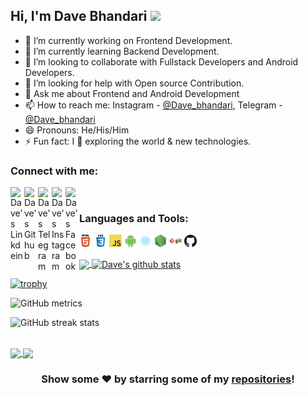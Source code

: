 ## Hi, I'm Dave Bhandari <img src="https://raw.githubusercontent.com/MartinHeinz/MartinHeinz/master/wave.gif" width="30px">

- 🔭 I’m currently working on Frontend Development.
- 🌱 I’m currently learning Backend Development.
- 👯 I’m looking to collaborate with Fullstack Developers and Android Developers.
- 🤔 I’m looking for help with Open source Contribution.
- 💬 Ask me about Frontend and Android Development
- 📫 How to reach me: Instagram - [@Dave_bhandari](https://Instagram.com/Dave_bhandari), Telegram - [@Dave_bhandari](https://t.me/Dave_bhandari)
- 😄 Pronouns: He/His/Him
- ⚡ Fun fact: I 💖 exploring the world & new technologies.

### Connect with me:

<a href="https://linkedin.com/in/dave-bhandari-4a74761a7/">
  <img align="left" alt="Dave's Linkdein" width="22px" src="https://cdn.jsdelivr.net/npm/simple-icons@v3/icons/linkedin.svg" />
</a>

<a href="https://github.com/Davekibh/">
  <img align="left" alt="Dave's Github" width="22px" src="https://cdn.jsdelivr.net/npm/simple-icons@v3/icons/github.svg" />
</a>

<a href="https://t.me/Dave_bhandari">
  <img align="left" alt="Dave's Telegram" width="22px" src="https://cdn.jsdelivr.net/npm/simple-icons@v3/icons/telegram.svg" />
</a>

<a href="https://instagram.com/Dave_bhandari/">
  <img align="left" alt="Dave's Instagram" width="22px" src="https://cdn.jsdelivr.net/npm/simple-icons@v3/icons/instagram.svg" />
</a>

<a href="https://www.facebook.com/people/Dave-Bhandari/100005906536571">
  <img align="left" alt="Dave's Facebook" width="22px" src="https://cdn.jsdelivr.net/npm/simple-icons@v3/icons/facebook.svg" />
</a>

<br/>

### Languages and Tools:
<code><img height="20" src="https://raw.githubusercontent.com/github/explore/80688e429a7d4ef2fca1e82350fe8e3517d3494d/topics/html/html.png"></code>
<code><img height="20" src="https://raw.githubusercontent.com/github/explore/80688e429a7d4ef2fca1e82350fe8e3517d3494d/topics/css/css.png"></code>
<code><img height="20" src="https://raw.githubusercontent.com/github/explore/80688e429a7d4ef2fca1e82350fe8e3517d3494d/topics/javascript/javascript.png"></code>
<code><img height="20" src="https://raw.githubusercontent.com/github/explore/80688e429a7d4ef2fca1e82350fe8e3517d3494d/topics/android/android.png"></code>
<code><img height="20" src="https://raw.githubusercontent.com/github/explore/80688e429a7d4ef2fca1e82350fe8e3517d3494d/topics/react/react.png"></code> 
<code><img height="20" src="https://raw.githubusercontent.com/github/explore/80688e429a7d4ef2fca1e82350fe8e3517d3494d/topics/nodejs/nodejs.png"></code>
<code><img height="20" src="https://raw.githubusercontent.com/github/explore/80688e429a7d4ef2fca1e82350fe8e3517d3494d/topics/git/git.png"></code>
<code><img height="20" src="https://raw.githubusercontent.com/github/explore/78df643247d429f6cc873026c0622819ad797942/topics/github/github.png"></code>

<a href="https://github.com/Davekibh">
  <img align="center" 
src="https://github-readme-stats.vercel.app/api/top-langs/?username=Davekibh&theme=light&hide_langs_below=1" />
  </a>
  
  <a href="https://github.com/Davekibh">
 <img align="center" src="https://github-readme-stats.vercel.app/api?username=Davekibh&show_icons=true&theme=light&line_height=27" alt="Dave's github stats"/>
</a>

[![trophy](https://github-profile-trophy.vercel.app/?username=Davekibh)](https://github.com/ryo-ma/github-profile-trophy)

![GitHub metrics](https://metrics.lecoq.io/Davekibh)  

![GitHub streak stats](https://github-readme-streak-stats.herokuapp.com/?user=Davekibh)  

<br/>

<a href="https://github.com/Davekibh/Background-generator">
  <img align="center" src="https://github-readme-stats.vercel.app/api/pin/?username=Davekibh&repo=Background-generator&theme=light" />
</a>

<a href="https://github.com/Davekibh/robofriends">
 <img align="center" src="https://github-readme-stats.vercel.app/api/pin/?username=Davekibh&repo=robofriends&theme=light" />
</a>

<div align="center">
  
### Show some ❤️ by starring some of my [repositories](https://github.com/Davekibh?tab=repositories)!

</div>
